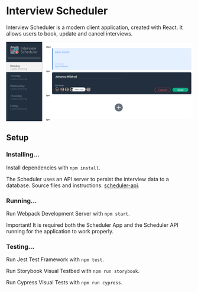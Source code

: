# Interview Scheduler

Interview Scheduler is a modern client application, created with React. It allows users to book, update and cancel interviews.

![Booking an Appointment](https://github.com/anacko/scheduler/blob/master/public/images/Monday_example.png)

## Setup

### Installing...
Install dependencies with `npm install`.

The Scheduler uses an API server to persist the interview data to a database. Source files and instructions: [scheduler-api](https://github.com/lighthouse-labs/scheduler-api).

### Running...

Run Webpack Development Server with `npm start`.

Important! It is required both the Scheduler App and the Scheduler API running for the application to work properly.

### Testing...
Run Jest Test Framework with `npm test`.

Run Storybook Visual Testbed with `npm run storybook`.

Run Cypress Visual Tests with `npm run cypress`.